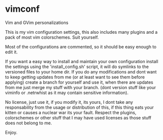 vimconf
=====

Vim and GVim personalizations

This is my vim configuration settings, this also includes many plugins
and a pack of most vim colorschemes. Suit yourself.

Most of the configurations are commented, so it should be easy enough
to edit it.

If you want a easy way to install and maintain your own configuration
install the settings using the 'install_config.sh' script, it will do
symlinks to the versioned files to your home dir. If you do any
modifications and dont want to keep getting updates from me (or at
least want to see them before applying) create a branch for yourself
and use it, when there are updates from me just merge my stuff with
your branch.
(dont version stuff like your viminfo or .netrwhist as it may contain
 sensitive information).

No license, just use it, if you modify it, its yours, I dont take any
responsability from the usage or distribution of this, if this thing
eats your kitten or causes a nuclear war its your fault.
Respect the plugins, colorschemes or other stuff that I may have used
licenses as those stuff does not belong to me.

Enjoy.
